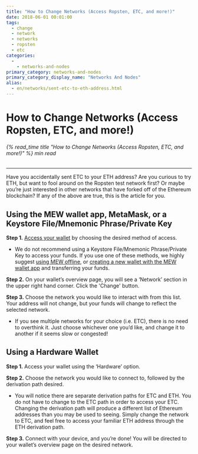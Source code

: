 ```yaml
---
title: "How to Change Networks (Access Ropsten, ETC, and more!)"
date: 2018-06-01 00:01:00
tags:
  - change
  - network
  - networks
  - ropsten
  - etc
categories:
  - 
    - networks-and-nodes
primary_category: networks-and-nodes
primary_category_display_name: "Networks And Nodes"
alias:
  - en/networks/sent-etc-to-eth-address.html
---
```


# **How to Change Networks (Access Ropsten, ETC, and more!)**

###### {% read_time title "How to Change Networks (Access Ropsten, ETC, and more!)" %} min read

* * *

Have you accidentally sent ETC to your ETH address? Are you curious to try ETH, but want to fool around on the Ropsten test network first? Or maybe you’re just interested in other networks that have forked off of the Ethereum blockchain? If any of the above are true, this is the article for you.

## **Using the MEW wallet app, MetaMask, or a Keystore File/Mnemonic Phrase/Private Key**

**Step 1.** [Access your wallet](/@@@@@@/getting-started/how-to-access-your-wallet/) by choosing the desired method of access.

-   We do not recommend using a Keystore File/Mnemonic Phrase/Private Key to access your funds. If you use one of these methods, we highly suggest [using MEW offline](/@@@@@@/offline/offline-mew-looks-weird/), or [creating a new wallet with the MEW wallet app](/@@@@@@/mewwallet/mewwallet-user-guide/) and transferring your funds.

**Step 2.** On your wallet’s overview page, you will see a ‘Network’ section in the upper right hand corner. Click the 'Change' button.

**Step 3.** Choose the network you would like to interact with from this list. Your address will not change, but your funds will change to reflect the selected network.

-   If you see multiple networks for your choice (i.e. ETC), there is no need to overthink it. Just choose whichever one you’d like, and change it to another if it seems slow or congested!

## **Using a Hardware Wallet**

**Step 1.** Access your wallet using the ‘Hardware’ option.

**Step 2.** Choose the network you would like to connect to, followed by the derivation path desired.

-   You will notice there are separate derivation paths for ETC and ETH. You do not have to change to the ETC path in order to access your ETC. Changing the derivation path will produce a different list of Ethereum addresses than you may be used to seeing. Simply change the network to ETC, and feel free to access your familiar ETH address through the ETH derivation path.

**Step 3.** Connect with your device, and you’re done! You will be directed to your wallet’s overview page on the desired network.
